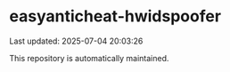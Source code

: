 # easyanticheat-hwidspoofer

Last updated: 2025-07-04 20:03:26

This repository is automatically maintained.
